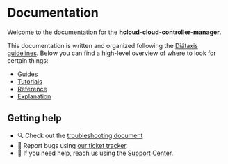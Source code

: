 # Documentation

Welcome to the documentation for the **hcloud-cloud-controller-manager**.

This documentation is written and organized following the [Diátaxis guidelines](https://diataxis.fr/). Below you can find a high-level overview of where to look for certain things:

- [Guides](guides)
- [Tutorials](tutorials)
- [Reference](reference)
- [Explanation](explanation)

## Getting help

- :mag: Check out the [troubleshooting document](./guides/troubleshooting.md)
- :bug: Report bugs using [our ticket tracker](https://gitlab.com/hetznercloud/fleeting-plugin-hetzner/-/issues/new?issuable_template=bug-report).
- :raising_hand: If you need help, reach us using the [Support Center](https://console.hetzner.cloud/support).
